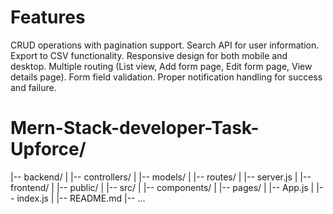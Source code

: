 
# Features
CRUD operations with pagination support.
Search API for user information.
Export to CSV functionality.
Responsive design for both mobile and desktop.
Multiple routing (List view, Add form page, Edit form page, View details page).
Form field validation.
Proper notification handling for success and failure.

# Mern-Stack-developer-Task-Upforce/
|-- backend/
|   |-- controllers/
|   |-- models/
|   |-- routes/
|   |-- server.js
|
|-- frontend/
|   |-- public/
|   |-- src/
|       |-- components/
|       |-- pages/
|       |-- App.js
|       |-- index.js
|
|-- README.md
|-- ...

